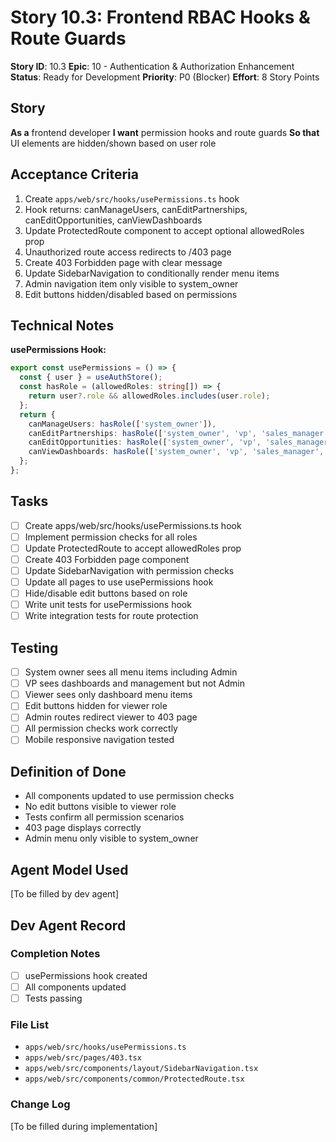 # Story 10.3: Frontend RBAC Hooks & Route Guards

**Story ID**: 10.3
**Epic**: 10 - Authentication & Authorization Enhancement
**Status**: Ready for Development
**Priority**: P0 (Blocker)
**Effort**: 8 Story Points

## Story
**As a** frontend developer
**I want** permission hooks and route guards
**So that** UI elements are hidden/shown based on user role

## Acceptance Criteria
1. Create `apps/web/src/hooks/usePermissions.ts` hook
2. Hook returns: canManageUsers, canEditPartnerships, canEditOpportunities, canViewDashboards
3. Update ProtectedRoute component to accept optional allowedRoles prop
4. Unauthorized route access redirects to /403 page
5. Create 403 Forbidden page with clear message
6. Update SidebarNavigation to conditionally render menu items
7. Admin navigation item only visible to system_owner
8. Edit buttons hidden/disabled based on permissions

## Technical Notes
**usePermissions Hook:**
```typescript
export const usePermissions = () => {
  const { user } = useAuthStore();
  const hasRole = (allowedRoles: string[]) => {
    return user?.role && allowedRoles.includes(user.role);
  };
  return {
    canManageUsers: hasRole(['system_owner']),
    canEditPartnerships: hasRole(['system_owner', 'vp', 'sales_manager']),
    canEditOpportunities: hasRole(['system_owner', 'vp', 'sales_manager', 'sales_rep']),
    canViewDashboards: hasRole(['system_owner', 'vp', 'sales_manager', 'sales_rep', 'viewer']),
  };
};
```

## Tasks
- [ ] Create apps/web/src/hooks/usePermissions.ts hook
- [ ] Implement permission checks for all roles
- [ ] Update ProtectedRoute to accept allowedRoles prop
- [ ] Create 403 Forbidden page component
- [ ] Update SidebarNavigation with permission checks
- [ ] Update all pages to use usePermissions hook
- [ ] Hide/disable edit buttons based on role
- [ ] Write unit tests for usePermissions hook
- [ ] Write integration tests for route protection

## Testing
- [ ] System owner sees all menu items including Admin
- [ ] VP sees dashboards and management but not Admin
- [ ] Viewer sees only dashboard menu items
- [ ] Edit buttons hidden for viewer role
- [ ] Admin routes redirect viewer to 403 page
- [ ] All permission checks work correctly
- [ ] Mobile responsive navigation tested

## Definition of Done
- All components updated to use permission checks
- No edit buttons visible to viewer role
- Tests confirm all permission scenarios
- 403 page displays correctly
- Admin menu only visible to system_owner

## Agent Model Used
[To be filled by dev agent]

## Dev Agent Record

### Completion Notes
- [ ] usePermissions hook created
- [ ] All components updated
- [ ] Tests passing

### File List
- `apps/web/src/hooks/usePermissions.ts`
- `apps/web/src/pages/403.tsx`
- `apps/web/src/components/layout/SidebarNavigation.tsx`
- `apps/web/src/components/common/ProtectedRoute.tsx`

### Change Log
[To be filled during implementation]

